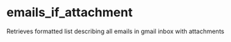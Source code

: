 # emails_if_attachment
Retrieves formatted list describing all emails in gmail inbox with attachments
